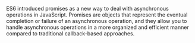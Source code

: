 
ES6 introduced promises as a new way to deal with asynchronous operations in JavaScript. Promises are objects that represent the eventual completion or failure of an asynchronous operation, and they allow you to handle asynchronous operations in a more organized and efficient manner compared to traditional callback-based approaches.
